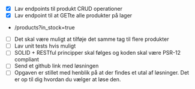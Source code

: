 - [x]  Lav endpoints til produkt CRUD operationer
- [x]  Lav endpoint til at GETte alle produkter på lager
- /products?in_stock=true
- [ ]  Det skal være muligt at tilføje det samme tag til flere produkter
- [ ]  Lav unit tests hvis muligt
- [ ]  SOLID + RESTful principper skal følges og koden skal være PSR-12 compliant
- [ ]  Send et github link med løsningen
- [ ] Opgaven er stillet med henblik på at der findes et utal af løsninger. Det er op til dig hvordan du vælger at løse den.

